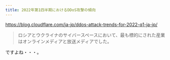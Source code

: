 ```yaml
---
title: 2022年第1四半期におけるDDoS攻撃の傾向
---
```


https://blog.cloudflare.com/ja-jp/ddos-attack-trends-for-2022-q1-ja-jp/

> ロシアとウクライナのサイバースペースにおいて、最も標的にされた産業はオンラインメディアと放送メディアでした。

ですよね・・・。

